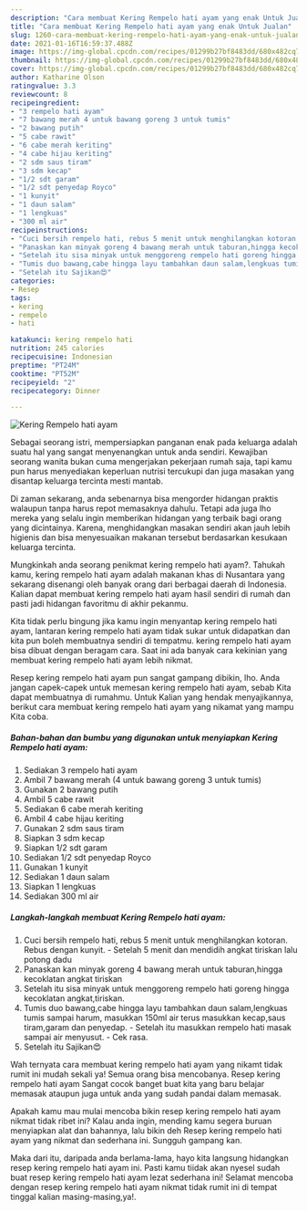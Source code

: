```yaml
---
description: "Cara membuat Kering Rempelo hati ayam yang enak Untuk Jualan"
title: "Cara membuat Kering Rempelo hati ayam yang enak Untuk Jualan"
slug: 1260-cara-membuat-kering-rempelo-hati-ayam-yang-enak-untuk-jualan
date: 2021-01-16T16:59:37.488Z
image: https://img-global.cpcdn.com/recipes/01299b27bf8483dd/680x482cq70/kering-rempelo-hati-ayam-foto-resep-utama.jpg
thumbnail: https://img-global.cpcdn.com/recipes/01299b27bf8483dd/680x482cq70/kering-rempelo-hati-ayam-foto-resep-utama.jpg
cover: https://img-global.cpcdn.com/recipes/01299b27bf8483dd/680x482cq70/kering-rempelo-hati-ayam-foto-resep-utama.jpg
author: Katharine Olson
ratingvalue: 3.3
reviewcount: 8
recipeingredient:
- "3 rempelo hati ayam"
- "7 bawang merah 4 untuk bawang goreng 3 untuk tumis"
- "2 bawang putih"
- "5 cabe rawit"
- "6 cabe merah keriting"
- "4 cabe hijau keriting"
- "2 sdm saus tiram"
- "3 sdm kecap"
- "1/2 sdt garam"
- "1/2 sdt penyedap Royco"
- "1 kunyit"
- "1 daun salam"
- "1 lengkuas"
- "300 ml air"
recipeinstructions:
- "Cuci bersih rempelo hati, rebus 5 menit untuk menghilangkan kotoran. Rebus dengan kunyit. Setelah 5 menit dan mendidih angkat tiriskan lalu potong dadu"
- "Panaskan kan minyak goreng 4 bawang merah untuk taburan,hingga kecoklatan angkat tiriskan"
- "Setelah itu sisa minyak untuk menggoreng rempelo hati goreng hingga kecoklatan angkat,tiriskan."
- "Tumis duo bawang,cabe hingga layu tambahkan daun salam,lengkuas tumis sampai harum, masukkan 150ml air terus masukkan kecap,saus tiram,garam dan penyedap. Setelah itu masukkan rempelo hati masak sampai air menyusut. Cek rasa."
- "Setelah itu Sajikan😍"
categories:
- Resep
tags:
- kering
- rempelo
- hati

katakunci: kering rempelo hati 
nutrition: 245 calories
recipecuisine: Indonesian
preptime: "PT24M"
cooktime: "PT52M"
recipeyield: "2"
recipecategory: Dinner

---
```



![Kering Rempelo hati ayam](https://img-global.cpcdn.com/recipes/01299b27bf8483dd/680x482cq70/kering-rempelo-hati-ayam-foto-resep-utama.jpg)

Sebagai seorang istri, mempersiapkan panganan enak pada keluarga adalah suatu hal yang sangat menyenangkan untuk anda sendiri. Kewajiban seorang  wanita bukan cuma mengerjakan pekerjaan rumah saja, tapi kamu pun harus menyediakan keperluan nutrisi tercukupi dan juga masakan yang disantap keluarga tercinta mesti mantab.

Di zaman  sekarang, anda sebenarnya bisa mengorder hidangan praktis walaupun tanpa harus repot memasaknya dahulu. Tetapi ada juga lho mereka yang selalu ingin memberikan hidangan yang terbaik bagi orang yang dicintainya. Karena, menghidangkan masakan sendiri akan jauh lebih higienis dan bisa menyesuaikan makanan tersebut berdasarkan kesukaan keluarga tercinta. 



Mungkinkah anda seorang penikmat kering rempelo hati ayam?. Tahukah kamu, kering rempelo hati ayam adalah makanan khas di Nusantara yang sekarang disenangi oleh banyak orang dari berbagai daerah di Indonesia. Kalian dapat membuat kering rempelo hati ayam hasil sendiri di rumah dan pasti jadi hidangan favoritmu di akhir pekanmu.

Kita tidak perlu bingung jika kamu ingin menyantap kering rempelo hati ayam, lantaran kering rempelo hati ayam tidak sukar untuk didapatkan dan kita pun boleh membuatnya sendiri di tempatmu. kering rempelo hati ayam bisa dibuat dengan beragam cara. Saat ini ada banyak cara kekinian yang membuat kering rempelo hati ayam lebih nikmat.

Resep kering rempelo hati ayam pun sangat gampang dibikin, lho. Anda jangan capek-capek untuk memesan kering rempelo hati ayam, sebab Kita dapat membuatnya di rumahmu. Untuk Kalian yang hendak menyajikannya, berikut cara membuat kering rempelo hati ayam yang nikamat yang mampu Kita coba.

<!--inarticleads1-->

##### Bahan-bahan dan bumbu yang digunakan untuk menyiapkan Kering Rempelo hati ayam:

1. Sediakan 3 rempelo hati ayam
1. Ambil 7 bawang merah (4 untuk bawang goreng 3 untuk tumis)
1. Gunakan 2 bawang putih
1. Ambil 5 cabe rawit
1. Sediakan 6 cabe merah keriting
1. Ambil 4 cabe hijau keriting
1. Gunakan 2 sdm saus tiram
1. Siapkan 3 sdm kecap
1. Siapkan 1/2 sdt garam
1. Sediakan 1/2 sdt penyedap Royco
1. Gunakan 1 kunyit
1. Sediakan 1 daun salam
1. Siapkan 1 lengkuas
1. Sediakan 300 ml air




<!--inarticleads2-->

##### Langkah-langkah membuat Kering Rempelo hati ayam:

1. Cuci bersih rempelo hati, rebus 5 menit untuk menghilangkan kotoran. Rebus dengan kunyit. - Setelah 5 menit dan mendidih angkat tiriskan lalu potong dadu
1. Panaskan kan minyak goreng 4 bawang merah untuk taburan,hingga kecoklatan angkat tiriskan
1. Setelah itu sisa minyak untuk menggoreng rempelo hati goreng hingga kecoklatan angkat,tiriskan.
1. Tumis duo bawang,cabe hingga layu tambahkan daun salam,lengkuas tumis sampai harum, masukkan 150ml air terus masukkan kecap,saus tiram,garam dan penyedap. - Setelah itu masukkan rempelo hati masak sampai air menyusut. - Cek rasa.
1. Setelah itu Sajikan😍




Wah ternyata cara membuat kering rempelo hati ayam yang nikamt tidak rumit ini mudah sekali ya! Semua orang bisa mencobanya. Resep kering rempelo hati ayam Sangat cocok banget buat kita yang baru belajar memasak ataupun juga untuk anda yang sudah pandai dalam memasak.

Apakah kamu mau mulai mencoba bikin resep kering rempelo hati ayam nikmat tidak ribet ini? Kalau anda ingin, mending kamu segera buruan menyiapkan alat dan bahannya, lalu bikin deh Resep kering rempelo hati ayam yang nikmat dan sederhana ini. Sungguh gampang kan. 

Maka dari itu, daripada anda berlama-lama, hayo kita langsung hidangkan resep kering rempelo hati ayam ini. Pasti kamu tiidak akan nyesel sudah buat resep kering rempelo hati ayam lezat sederhana ini! Selamat mencoba dengan resep kering rempelo hati ayam nikmat tidak rumit ini di tempat tinggal kalian masing-masing,ya!.

